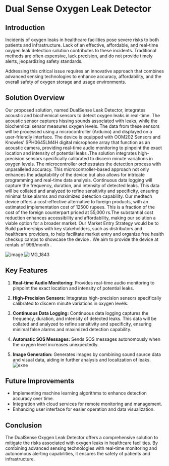 # Dual Sense Oxygen Leak Detector

## Introduction
Incidents of oxygen leaks in healthcare facilities pose severe risks to both patients and infrastructure. Lack of an effective, affordable, and real-time oxygen leak detection solution contributes to these incidents. Traditional methods are often expensive, lack precision, and do not provide timely alerts, jeopardizing safety standards.

Addressing this critical issue requires an innovative approach that combines advanced sensing technologies to enhance accuracy, affordability, and the overall safety of oxygen storage and usage environments.

## Solution Overview
Our proposed solution, named DualSense Leak Detector, integrates acoustic and biochemical sensors to detect oxygen leaks in real-time. The acoustic sensor captures hissing sounds associated with leaks, while the biochemical sensor measures oxygen levels. The data from these sensors will be processed using a microcontroller (Arduino) and displayed on a user-friendly interface.
The device is equipped with OOM202 Sensors and Knowles' SPH0645LM4H digital microphone array that function as an acoustic camera, providing real-time audio monitoring to pinpoint the exact location and intensity of potential leaks .The solution integrates high-precision sensors specifically calibrated to discern minute variations in oxygen levels.
The microcontroller orchestrates the detection process with unparalleled accuracy. This microcontroller-based approach not only enhances the adaptability of the device but also allows for intricate programming and real-time data analysis.
Continuous data logging will capture the frequency, duration, and intensity of detected leaks. This data will be collated and analyzed to refine sensitivity and specificity, ensuring minimal false alarms and maximized detection capability.
Our medtech device offers a cost-effective alternative to foreign products, with an estimated implementation cost of 12500 rupees. This is a fraction of the cost of the foreign counterpart priced at 55,000 rs.The substantial cost reduction enhances accessibility and affordability, making our solution a viable option for a broader market.
Our Market Entry Strategy would be to Build partnerships with key stakeholders, such as distributors and healthcare providers, to help facilitate market entry and organize free health checkup camps to showcase the device .
We aim to provide the device at rentals of 999/month .

![image](https://github.com/ersurajsingh/OxyLeakDetector/assets/36544126/e1282d9a-92be-46ad-9b71-f3999a74ddf0)
![IMG_1843](https://github.com/ersurajsingh/OxyLeakDetector/assets/36544126/36e70af6-7728-430d-a013-fe45f1999c88)

## Key Features
1. **Real-time Audio Monitoring:** Provides real-time audio monitoring to pinpoint the exact location and intensity of potential leaks.
   
2. **High-Precision Sensors:** Integrates high-precision sensors specifically calibrated to discern minute variations in oxygen levels.
   
3. **Continuous Data Logging:** Continuous data logging captures the frequency, duration, and intensity of detected leaks. This data will be collated and analyzed to refine sensitivity and specificity, ensuring minimal false alarms and maximized detection capability.

4. **Automatic SOS Messages:** Sends SOS messages autonomously when the oxygen level increases unexpectedly.
   
5. **Image Generation:** Generates images by combining sound source data and visual data, aiding in further analysis and localization of leaks.
![exne](https://github.com/ersurajsingh/OxyLeakDetector/assets/36544126/088196c8-1079-48d7-b470-4e53cbda7b82)

## Future Improvements
- Implementing machine learning algorithms to enhance detection accuracy over time.
- Integration with cloud services for remote monitoring and management.
- Enhancing user interface for easier operation and data visualization.

## Conclusion
The DualSense Oxygen Leak Detector offers a comprehensive solution to mitigate the risks associated with oxygen leaks in healthcare facilities. By combining advanced sensing technologies with real-time monitoring and autonomous alerting capabilities, it ensures the safety of patients and infrastructure.
```
